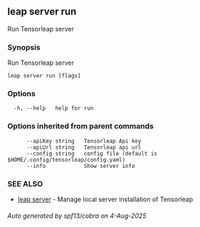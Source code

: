 ## leap server run

Run Tensorleap server

### Synopsis

Run Tensorleap server

```
leap server run [flags]
```

### Options

```
  -h, --help   help for run
```

### Options inherited from parent commands

```
      --apiKey string   Tensorleap Api key
      --apiUrl string   Tensorleap api url
      --config string   config file (default is $HOME/.config/tensorleap/config.yaml)
      --info            Show server info
```

### SEE ALSO

* [leap server](leap_server.md)	 - Manage local server installation of Tensorleap

###### Auto generated by spf13/cobra on 4-Aug-2025
